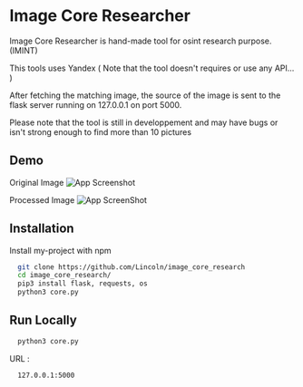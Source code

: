 
# Image Core Researcher

Image Core Researcher is hand-made tool for osint research purpose. (IMINT)

This tools uses Yandex ( Note that the tool doesn't requires or use any API... )

After fetching the matching image, the source of the image is sent to the flask server running on 127.0.0.1 on port 5000.

Please note that the tool is still in developpement and may have bugs or isn't strong enough to find more than 10 pictures




## Demo


Original Image
![App Screenshot](https://images.rtl.fr/~c/770v513/rtl/www/1662832-emmanuel-macron-le-12-mars-2024.jpg)

Processed Image
![App ScreenShot](https://img001.prntscr.com/file/img001/26ydQ6xLQ-mTwGbOmOdbGQ.png)

## Installation

Install my-project with npm

```bash
  git clone https://github.com/Lincoln/image_core_research
  cd image_core_research/
  pip3 install flask, requests, os
  python3 core.py
```
    
## Run Locally



```bash
  python3 core.py
```


URL :

```bash
  127.0.0.1:5000
```

